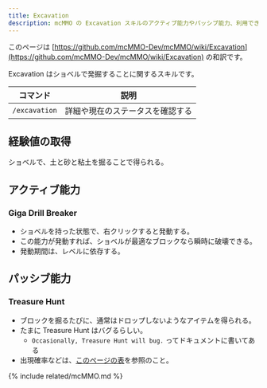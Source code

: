 ```yaml
---
title: Excavation
description: mcMMO の Excavation スキルのアクティブ能力やパッシブ能力、利用できるコマンドについて解説します
---
```


このページは [https://github.com/mcMMO-Dev/mcMMO/wiki/Excavation](https://github.com/mcMMO-Dev/mcMMO/wiki/Excavation) の和訳です。

Excavation はショベルで発掘することに関するスキルです。

|コマンド|説明|
|:------:|:--:|
|`/excavation`|詳細や現在のステータスを確認する|

## 経験値の取得
ショベルで、土と砂と粘土を掘ることで得られる。

## アクティブ能力

### Giga Drill Breaker
  * ショベルを持った状態で、右クリックすると発動する。
  * この能力が発動すれば、ショベルが最適なブロックなら瞬時に破壊できる。
  * 発動期間は、レベルに依存する。

## パッシブ能力

### Treasure Hunt
  * ブロックを掘るたびに、通常はドロップしないようなアイテムを得られる。
  * たまに Treasure Hunt はバグるらしい。
    * `Occasionally, Treasure Hunt will bug.` ってドキュメントに書いてある
  * 出現確率などは、[このページの表](https://github.com/mcMMO-Dev/mcMMO/wiki/Excavation#active-abilities)を参照のこと。

{% include related/mcMMO.md %}
